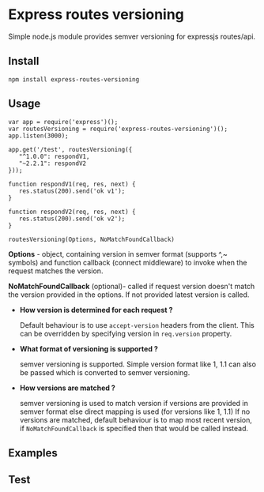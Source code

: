 # Express routes versioning
Simple node.js module provides semver versioning for expressjs routes/api.

## Install
`npm install express-routes-versioning`

## Usage
    var app = require('express')();
    var routesVersioning = require('express-routes-versioning')();
    app.listen(3000);

    app.get('/test', routesVersioning({
       "^1.0.0": respondV1,
       "~2.2.1": respondV2
    }));

    function respondV1(req, res, next) {
       res.status(200).send('ok v1');
    }

    function respondV2(req, res, next) {
       res.status(200).send('ok v2');
    }



`routesVersioning(Options, NoMatchFoundCallback)`

**Options** - object, containing version in semver format (supports ^,~ symbols) and function callback (connect middleware) to invoke when the request matches the version.

**NoMatchFoundCallback** (optional)- called if request version doesn't match the version provided in the options. If not provided latest version is called.


* **How version is determined for each request ?**

    Default behaviour is to use `accept-version` headers from the client.
    This can be overridden by specifying version in `req.version` property.

* **What format of versioning is supported ?**

    semver versioning is supported. Simple version format like 1, 1.1 can also be passed which is converted to semver versioning.

* **How versions are matched ?**

    semver versioning is used to match version if versions are provided in semver format else direct mapping is used (for versions like 1, 1.1)
    If no versions are matched, default behaviour is to map most recent version, if `NoMatchFoundCallback` is specified then that would be called instead.

## Examples

## Test
